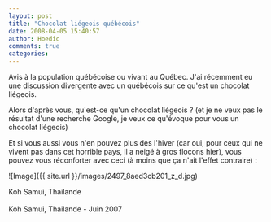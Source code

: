 ```yaml
---
layout: post
title: "Chocolat liégeois québécois"
date: 2008-04-05 15:40:57
author: Hoedic
comments: true
categories: 
---
```



Avis à la population québécoise ou vivant au Québec. J'ai récemment eu une discussion divergente avec un québécois sur ce qu'est un chocolat liégeois.

Alors d'après vous, qu'est-ce qu'un chocolat liégeois ? (et je ne veux pas le résultat d'une recherche Google, je veux ce qu'évoque pour vous un chocolat liégeois)

Et si vous aussi vous n'en pouvez plus des l'hiver (car oui, pour ceux qui ne vivent pas dans cet horrible pays, il a neigé à gros flocons hier), vous pouvez vous réconforter avec ceci (à moins que ça n'ait l'effet contraire) :


![Image]({{ site.url }}/images/2497_8aed3cb201_z_d.jpg)
<div class="photoattrib">Koh Samui, Thailande</div>
<br/>
Koh Samui, Thailande - Juin 2007

